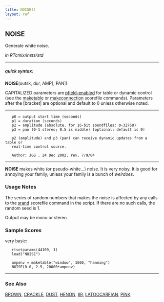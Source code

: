 ```yaml
---
title: NOISE()
layout: ref
---
```


## NOISE

Generate white noise.

*in RTcmix/insts/std*  
  

-----

##### quick syntax:

**NOISE**(outsk, dur, AMP\[, PAN\])

CAPITALIZED parameters are [pfield-enabled](pfield-enabled.html) for
table or dynamic control (see the
[maketable](../scorefile/maketable-2.html) or
[makeconnection](../scorefile/makeconnection-2.html) scorefile
commands). Parameters after the \[bracket\] are optional and default to
0 unless otherwise noted.

-----

  

``` 
   p0 = output start time (seconds)
   p1 = duration (seconds)
   p2 = amplitude (absolute, for 16-bit soundfiles: 0-32768)
   p3 = pan (0-1 stereo; 0.5 is middle) [optional; default is 0]

   p2 (amplitude) and p3 (pan) can receive dynamic updates from a table or
   real-time control source.
   
   Author: JGG , 24 Dec 2002, rev. 7/9/04
```

  

-----

  
**NOISE** makes white (or pseudo-white...) noise. It is very noisy. It
is good for annoying your family, unless your family is a bunch of
*weirdoes*.

### Usage Notes

The series of random numbers that makes the noise is affected by any
calls to the [srand](../scorefile/srand.html) scorefile command in the
script. If there are no such calls, the random seed is 1.

Output may be mono or stereo.

### Sample Scores

very basic:

``` 
   rtsetparams(44100, 1)
   load("NOISE")

   ampenv = maketable("window", 1000, "hanning")
   NOISE(0.0, 2.5, 20000*ampenv)
```

  

-----

### See Also

[BROWN](BROWN.html), [CRACKLE](CRACKLE.html), [DUST](DUST.html),
[HENON](HENON.html), [IIR](IIR.html), [LATOOCARFIAN](LATOOCARFIAN.html),
[PINK](PINK.html)
